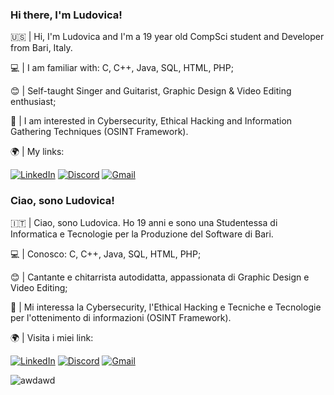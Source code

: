 ### Hi there, I'm Ludovica!

🇺🇸 |  Hi, I'm Ludovica and I'm a 19 year old CompSci student and Developer from Bari, Italy.

💻 |  I am familiar with: C, C++, Java, SQL, HTML, PHP;

😊 |  Self-taught Singer and Guitarist, Graphic Design & Video Editing enthusiast;

👾 |  I am interested in Cybersecurity, Ethical Hacking and Information Gathering Techniques (OSINT Framework).

🌍 |  My links:

<a href='https://www.linkedin.com/in/ludovicapangrazio/' target="_blank"><img alt='LinkedIn' src='https://img.shields.io/badge/linkedin-100000?style=for-the-badge&logo=Linkedin&logoColor=55CCFF&labelColor=FFFFFF&color=F7F7F7'/></a> <a href='https://discord.gg/nw8pweBEaU' target="_blank"><img alt='Discord' src='https://img.shields.io/badge/discord-100000?style=for-the-badge&logo=discord&logoColor=8397FF&labelColor=FFFFFF&color=F7F7F7'/></a> <a href='mailto:ludovicapangrazio@gmail.com' target="_blank"><img alt='Gmail' src='https://img.shields.io/badge/gmail-100000?style=for-the-badge&logo=gmail&logoColor=FF6554&labelColor=FFFFFF&color=F7F7F7'/></a>



### Ciao, sono Ludovica!

🇮🇹 | Ciao, sono Ludovica. Ho 19 anni e sono una Studentessa di Informatica e Tecnologie per la Produzione del Software di Bari.

💻 | Conosco: C, C++, Java, SQL, HTML, PHP;

😊 | Cantante e chitarrista autodidatta, appassionata di Graphic Design e Video Editing;

👾 | Mi interessa la Cybersecurity, l'Ethical Hacking e Tecniche e Tecnologie per l'ottenimento di informazioni (OSINT Framework).

🌍 | Visita i miei link:

<a href='https://www.linkedin.com/in/ludovicapangrazio/' target="_blank"><img alt='LinkedIn' src='https://img.shields.io/badge/linkedin-100000?style=for-the-badge&logo=Linkedin&logoColor=55CCFF&labelColor=FFFFFF&color=F7F7F7'/></a> <a href='https://discord.gg/nw8pweBEaU' target="_blank"><img alt='Discord' src='https://img.shields.io/badge/discord-100000?style=for-the-badge&logo=discord&logoColor=8397FF&labelColor=FFFFFF&color=F7F7F7'/></a> <a href='mailto:ludovicapangrazio@gmail.com' target="_blank"><img alt='Gmail' src='https://img.shields.io/badge/gmail-100000?style=for-the-badge&logo=gmail&logoColor=FF6554&labelColor=FFFFFF&color=F7F7F7'/></a>




![awdawd](https://user-images.githubusercontent.com/125297085/227323031-bb853791-6284-42bc-8f8d-f11c064141c2.jpg)


<!--
**LudovicaPangrazio/LudovicaPangrazio** is a ✨ _special_ ✨ repository because its `README.md` (this file) appears on your GitHub profile.

Here are some ideas to get you started:

- 🔭 I’m currently working on ...
- 🌱 I’m currently learning ...
- 👯 I’m looking to collaborate on ...
- 🤔 I’m looking for help with ...
- 💬 Ask me about ...
- 📫 How to reach me: ...
- 😄 Pronouns: ...
- ⚡ Fun fact: ...
-->

